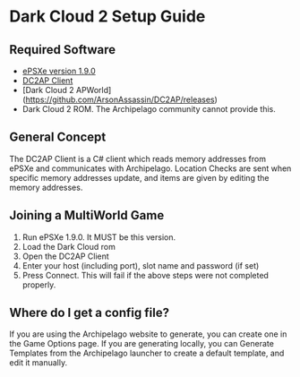 # Dark Cloud 2 Setup Guide

## Required Software

- [ePSXe version 1.9.0](https://www.epsxe.com/download.php)
- [DC2AP Client](https://github.com/ArsonAssassin/DC2AP/releases)
- [Dark Cloud 2 APWorld] (https://github.com/ArsonAssassin/DC2AP/releases)
- Dark Cloud 2 ROM. The Archipelago community cannot provide this.

## General Concept

The DC2AP Client is a C# client which reads memory addresses from ePSXe and communicates with Archipelago. Location Checks are sent when specific memory addresses update, and items are given by editing the memory addresses.

## Joining a MultiWorld Game

1. Run ePSXe 1.9.0. It MUST be this version.
2. Load the Dark Cloud  rom
3. Open the DC2AP Client
4. Enter your host (including port), slot name and password (if set)
5. Press Connect. This will fail if the above steps were not completed properly.

## Where do I get a config file?

If you are using the Archipelago website to generate, you can create one in the Game Options page. If you are generating locally, you can Generate Templates from the Archipelago launcher to create a default template, and edit it manually.
